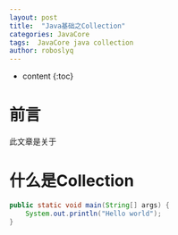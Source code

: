 ```yaml
---
layout: post
title:  "Java基础之Collection"
categories: JavaCore
tags:  JavaCore java collection  
author: roboslyq
---
```


* content
{:toc}

# 前言
此文章是关于

# 什么是Collection
```java
public static void main(String[] args) {
    System.out.println("Hello world");
}

```
